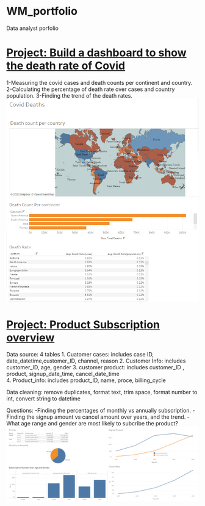 # WM_portfolio
Data analyst porfolio

# [Project: Build a dashboard to show the death rate of Covid](https://public.tableau.com/app/profile/wendym4423/viz/CovidDashboard_16582091798820/Dashboard1)
1-Measuring the covid cases and death counts per continent and country.
2-Calculating the percentage of death rate over cases and country population.
3-Finding the trend of the death rates.
![](/image/map.png)
![](/image/chart.PNG)

# [Project: Product Subscription overview](https://public.tableau.com/app/profile/wendym4423/viz/ProductSubscriptions/Subsription)
Data source: 4 tables
    1. Cuatomer cases: includes case ID, date_datetime,customer_ID, channel, reason 
    2. Customer Info: includes customer_ID, age, gender 
    3. customer product: includes customer_ID , product, signup_date_time, cancel_date_time          
    4. Product_info: includes product_ID, name, proce, billing_cycle        
    
Data cleaning: remove duplicates, format text, trim space, format number to int, convert string to datetime

Questions:
-Finding the percentages of monthly vs annually subscription. 
-Finding the signup amount vs cancel amount over years, and the trend. 
-What age range and gender are most likely to subcribe the product? 
![](/image/Capture2.PNG)
